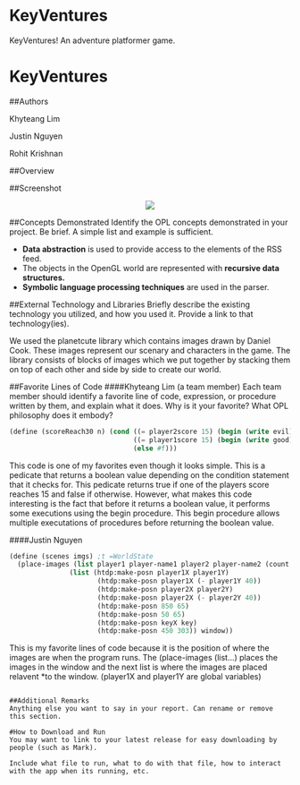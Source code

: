 # KeyVentures
KeyVentures! An adventure platformer game.

# KeyVentures

##Authors


Khyteang Lim


Justin Nguyen 


Rohit Krishnan


##Overview


##Screenshot
<p align="center">
     <img src="http://i.imgur.com/mndA6YT.png?1"/>
</p>

##Concepts Demonstrated
Identify the OPL concepts demonstrated in your project. Be brief. A simple list and example is sufficient. 
* **Data abstraction** is used to provide access to the elements of the RSS feed.
* The objects in the OpenGL world are represented with **recursive data structures.**
* **Symbolic language processing techniques** are used in the parser.

##External Technology and Libraries
Briefly describe the existing technology you utilized, and how you used it. Provide a link to that technology(ies).


We used the planetcute library which contains images drawn by Daniel Cook. These images represent our scenary and characters in the game. The library consists of blocks of images which we put together by stacking them on top of each other and side by side to create our world.

##Favorite Lines of Code
####Khyteang Lim (a team member)
Each team member should identify a favorite line of code, expression, or procedure written by them, and explain what it does. Why is it your favorite? What OPL philosophy does it embody?
```scheme
(define (scoreReach30 n) (cond ((= player2score 15) (begin (write evil) #t))
                               ((= player1score 15) (begin (write good) #t))
                               (else #f)))
```
This code is one of my favorites even though it looks simple. This is a pedicate that returns a boolean value depending on the condition statement that it checks for. This pedicate returns true if one of the players score reaches 15 and false if otherwise. However, what makes this code interesting is the fact that before it returns a boolean value, it performs some executions using the begin procedure. This begin procedure allows multiple executations of procedures before returning the boolean value.  

####Justin Nguyen
```scheme
(define (scenes imgs) ;t =WorldState
  (place-images (list player1 player-name1 player2 player-name2 (count player1score) (count1 player2score) key img) 
               (list (htdp:make-posn player1X player1Y)
                      (htdp:make-posn player1X (- player1Y 40))
                      (htdp:make-posn player2X player2Y)
                      (htdp:make-posn player2X (- player2Y 40))
                      (htdp:make-posn 850 65)
                      (htdp:make-posn 50 65)
                      (htdp:make-posn keyX key)
                      (htdp:make-posn 450 303)) window))
```
This is my favorite lines of code because it is the position of where the images are when the program runs. The (place-images (list...) places the images in the window and the next list is where the images are placed relavent *to the window. (player1X and player1Y are global variables)

```

##Additional Remarks
Anything else you want to say in your report. Can rename or remove this section.

#How to Download and Run
You may want to link to your latest release for easy downloading by people (such as Mark).

Include what file to run, what to do with that file, how to interact with the app when its running, etc. 

